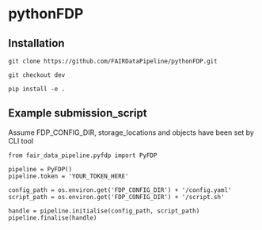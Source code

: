 # pythonFDP

## Installation

```
git clone https://github.com/FAIRDataPipeline/pythonFDP.git

git checkout dev

pip install -e .
```

## Example submission_script

Assume FDP_CONFIG_DIR, storage_locations and objects have been set by CLI tool

```
from fair_data_pipeline.pyfdp import PyFDP

pipeline = PyFDP()
pipeline.token = 'YOUR_TOKEN_HERE'

config_path = os.environ.get('FDP_CONFIG_DIR') + '/config.yaml'
script_path = os.environ.get('FDP_CONFIG_DIR') + '/script.sh'

handle = pipeline.initialise(config_path, script_path)
pipeline.finalise(handle)
